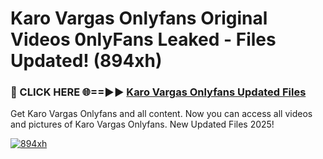 # Karo Vargas Onlyfans Original Videos 0nlyFans Leaked - Files Updated! (894xh)

<h3>🔴 CLICK HERE 🌐==►► <a href="https://tinyurl.com/3hn5wdd3" rel="nofollow">Karo Vargas Onlyfans Updated Files</a></h3>

Get Karo Vargas Onlyfans and all content. Now you can access all videos and pictures of Karo Vargas Onlyfans. New Updated Files 2025!

[![894xh](https://i.imgur.com/4HnBqBT.gif)](https://tinyurl.com/3hn5wdd3)
